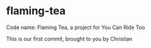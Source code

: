 # flaming-tea
Code name: Flaming Tea, a project for You Can Ride Too

This is our first commit, brought to you by Christian